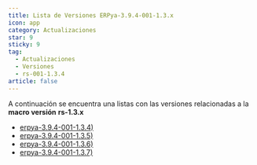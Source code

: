 ```yaml
---
title: Lista de Versiones ERPya-3.9.4-001-1.3.x
icon: app
category: Actualizaciones
star: 9
sticky: 9
tag:
  - Actualizaciones
  - Versiones
  - rs-001-1.3.4
article: false
---
```


A continuación se encuentra una listas con las versiones relacionadas a la **macro versión** **rs-1.3.x**

- [erpya-3.9.4-001-1.3.4)](erpya-3.9.4-001-1.3.4.md)
- [erpya-3.9.4-001-1.3.5)](erpya-3.9.4-001-1.3.5.md)
- [erpya-3.9.4-001-1.3.6)](erpya-3.9.4-001-1.3.6.md)
- [erpya-3.9.4-001-1.3.7)](erpya-3.9.4-001-1.3.7.md)
